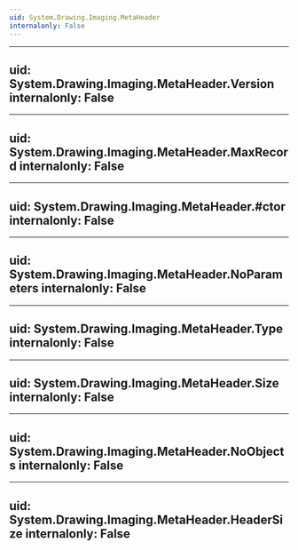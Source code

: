 ```yaml
---
uid: System.Drawing.Imaging.MetaHeader
internalonly: False
---
```


---
uid: System.Drawing.Imaging.MetaHeader.Version
internalonly: False
---

---
uid: System.Drawing.Imaging.MetaHeader.MaxRecord
internalonly: False
---

---
uid: System.Drawing.Imaging.MetaHeader.#ctor
internalonly: False
---

---
uid: System.Drawing.Imaging.MetaHeader.NoParameters
internalonly: False
---

---
uid: System.Drawing.Imaging.MetaHeader.Type
internalonly: False
---

---
uid: System.Drawing.Imaging.MetaHeader.Size
internalonly: False
---

---
uid: System.Drawing.Imaging.MetaHeader.NoObjects
internalonly: False
---

---
uid: System.Drawing.Imaging.MetaHeader.HeaderSize
internalonly: False
---
